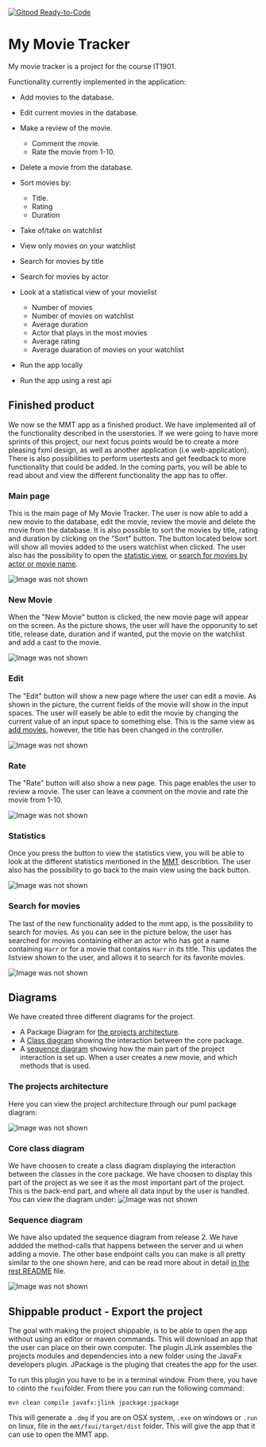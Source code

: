 [![Gitpod Ready-to-Code](https://img.shields.io/badge/Gitpod-Ready--to--Code-blue?logo=gitpod)](https://gitpod.stud.ntnu.no/#https://gitlab.stud.idi.ntnu.no/it1901/groups-2022/gr2238/gr2238/-/tree/master/)
# My Movie Tracker

My movie tracker is a project for the course IT1901. 

Functionality currently implemented in the application: 
- Add movies to the database.
- Edit current movies in the database.
- Make a review of the movie.
    - Comment the movie.
    - Rate the movie from 1-10.
- Delete a movie from the database.
- Sort movies by:
    - Title.
    - Rating
    - Duration 
- Take of/take on watchlist
- View only movies on your watchlist
- Search for movies by title
- Search for movies by actor
- Look at a statistical view of your movielist
    - Number of movies
    - Number of movies on watchlist
    - Average duration
    - Actor that plays in the most movies
    - Average rating
    - Average duaration of movies on your watchlist

- Run the app locally
- Run the app using a rest api

## Finished product
We now se the MMT app as a finished product. We have implemented all of the functionality described in the userstories. If we were going to have more sprints of this project, our next focus points would be to create a more pleasing fxml design, as well as another application (i.e web-application). There is also possibilities to perform usertests and get feedback to more functionality that could be added. In the coming parts, you will be able to read about and view the different functionality the app has to offer.

### Main page
This is the main page of My Movie Tracker. The user is now able to add a new movie to the database, edit the movie, review the movie and delete the movie from the database. It is also possible to sort the movies by title, rating and duration by clicking on the "Sort" button. The button located below sort will show all movies added to the users watchlist when clicked. The user also has the possibility to open the [statistic view](#statistics), or [search for movies by actor or movie name](#search-for-movies).

![Image was not shown](images/mmt.png)

### New Movie
When the "New Movie" button is clicked, the new movie page will appear on the screen. As the picture shows, the user will have the opporunity to set title, release date, duration and if wanted, put the movie on the watchlist and add a cast to the movie.

![Image was not shown](images/addmovie.png)
### Edit

The "Edit" button will show a new page where the user can edit a movie. As shown in the picture, the current fields of the movie will show in the input spaces. The user will easely be able to edit the movie by changing the current value of an input space to something else.
This is the same view as [add movies](#new-movie), however, the title has been changed in the controller.

![Image was not shown](images/editmovie.png)
### Rate
The "Rate" button will also show a new page. This page enables the user to review a movie. The user can leave a comment on the movie and rate the movie from 1-10. 

![Image was not shown](images/ratemovie.png)
### Statistics
Once you press the button to view the statistics view, you will be able to look at the different statistics mentioned in the [MMT](#my-movie-tracker) describtion. The user also has the possibility to go back to the main view using the back button.

![Image was not shown](images/statistics.png)
### Search for movies
The last of the new functionality added to the mmt app, is the possibility to search for movies. As you can see in the picture below, the user has searched for movies containing either an actor who has got a name containing `Harr` or for a movie that contains `Harr` in its title. This updates the listview shown to the user, and allows it to search for its favorite movies.

![Image was not shown](images/searchmovie.png)
## Diagrams
We have created three different diagrams for the project.
- A Package Diagram for [the projects architecture](#the-projects-architecture).
- A [Class diagram](#core-class-diagram) showing the interaction between the core package.
- A [sequence diagram](#sequence-diagram) showing how the main part of the project interaction is set up. When a user creates a new movie, and which methods that is used.
### The projects architecture
Here you can view the project architecture through our puml package diagram:

![Image was not shown](diagrams/package-diagram-v2.png)

### Core class diagram
We have choosen to create a class diagram displaying the interaction between the classes in the core package. We have choosen to display this part of the project as we see it as the most important part of the project. This is the back-end part, and where all data input by the user is handled. You can view the diagram under:
![Image was not shown](diagrams/core-class-diagran-v2.png)

### Sequence diagram
We have also updated the sequence diagram from release 2. We have addded the method-calls that happens between the server and ui when adding a movie. The other base endpoint calls you can make is all pretty similar to the one shown here, and can be read more about in detail [in the rest README](rest/README.md) file.

![Image was not shown](diagrams/add-new-movie-detailed-sequence-diagram.png)

## Shippable product - Export the project
The goal with making the project shippable, is to be able to open the app without using an editor or maven commands. This will download an app that the user can place on their own computer. The plugin JLink assembles the projects modules and dependencies into a new folder using the JavaFx developers plugin. JPackage is the pluging that creates the app for the user.  

To run this plugin you have to be in a terminal window. From there, you have to `cd`into the `fxui`folder. From there you can run the following command:

```
mvn clean compile javafx:jlink jpackage:jpackage
```
This will generate a `.dmg` if you are on OSX system, `.exe` on windows or `.run` on linux, file in the `mmt/fxui/target/dist` folder. This will give the app that it can use to open the MMT app.